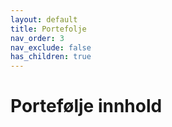 ```yaml
---
layout: default
title: Portefolje
nav_order: 3
nav_exclude: false
has_children: true
---
```


# Portefølje innhold